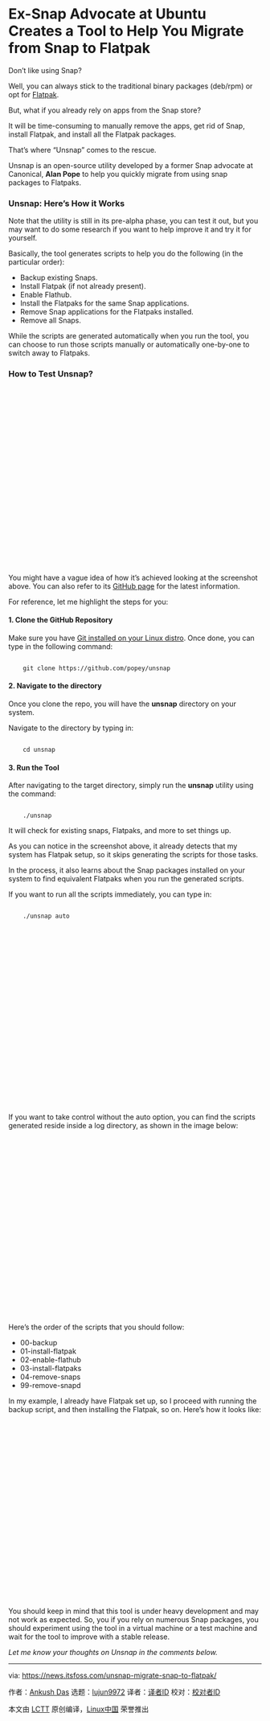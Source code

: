[#]: subject: "Ex-Snap Advocate at Ubuntu Creates a Tool to Help You Migrate from Snap to Flatpak"
[#]: via: "https://news.itsfoss.com/unsnap-migrate-snap-to-flatpak/"
[#]: author: "Ankush Das https://news.itsfoss.com/author/ankush/"
[#]: collector: "lujun9972"
[#]: translator: "geekpi"
[#]: reviewer: " "
[#]: publisher: " "
[#]: url: " "

Ex-Snap Advocate at Ubuntu Creates a Tool to Help You Migrate from Snap to Flatpak
======

Don’t like using Snap?

Well, you can always stick to the traditional binary packages (deb/rpm) or opt for [Flatpak][1].

But, what if you already rely on apps from the Snap store?

It will be time-consuming to manually remove the apps, get rid of Snap, install Flatpak, and install all the Flatpak packages.

That’s where “Unsnap” comes to the rescue.

Unsnap is an open-source utility developed by a former Snap advocate at Canonical, **Alan Pope** to help you quickly migrate from using snap packages to Flatpaks.

### Unsnap: Here’s How it Works

Note that the utility is still in its pre-alpha phase, you can test it out, but you may want to do some research if you want to help improve it and try it for yourself.

Basically, the tool generates scripts to help you do the following (in the particular order):

  * Backup existing Snaps.
  * Install Flatpak (if not already present).
  * Enable Flathub.
  * Install the Flatpaks for the same Snap applications.
  * Remove Snap applications for the Flatpaks installed.
  * Remove all Snaps.



While the scripts are generated automatically when you run the tool, you can choose to run those scripts manually or automatically one-by-one to switch away to Flatpaks.

### How to Test Unsnap?

![][2]

You might have a vague idea of how it’s achieved looking at the screenshot above. You can also refer to its [GitHub page][3] for the latest information.

For reference, let me highlight the steps for you:

#### 1\. Clone the GitHub Repository

Make sure you have [Git installed on your Linux distro][4]. Once done, you can type in the following command:

```

    git clone https://github.com/popey/unsnap

```

#### 2\. Navigate to the directory

Once you clone the repo, you will have the **unsnap** directory on your system.

Navigate to the directory by typing in:

```

    cd unsnap

```

#### 3\. Run the Tool

After navigating to the target directory, simply run the **unsnap** utility using the command:

```

    ./unsnap

```

It will check for existing snaps, Flatpaks, and more to set things up.

As you can notice in the screenshot above, it already detects that my system has Flatpak setup, so it skips generating the scripts for those tasks.

In the process, it also learns about the Snap packages installed on your system to find equivalent Flatpaks when you run the generated scripts.

If you want to run all the scripts immediately, you can type in:

```

    ./unsnap auto

```

![][2]

If you want to take control without the auto option, you can find the scripts generated reside inside a log directory, as shown in the image below:

![][2]

Here’s the order of the scripts that you should follow:

  * 00-backup
  * 01-install-flatpak
  * 02-enable-flathub
  * 03-install-flatpaks
  * 04-remove-snaps
  * 99-remove-snapd



In my example, I already have Flatpak set up, so I proceed with running the backup script, and then installing the Flatpak, so on. Here’s how it looks like:

![][2]

You should keep in mind that this tool is under heavy development and may not work as expected. So, you if you rely on numerous Snap packages, you should experiment using the tool in a virtual machine or a test machine and wait for the tool to improve with a stable release.

_Let me know your thoughts on Unsnap in the comments below._

--------------------------------------------------------------------------------

via: https://news.itsfoss.com/unsnap-migrate-snap-to-flatpak/

作者：[Ankush Das][a]
选题：[lujun9972][b]
译者：[译者ID](https://github.com/译者ID)
校对：[校对者ID](https://github.com/校对者ID)

本文由 [LCTT](https://github.com/LCTT/TranslateProject) 原创编译，[Linux中国](https://linux.cn/) 荣誉推出

[a]: https://news.itsfoss.com/author/ankush/
[b]: https://github.com/lujun9972
[1]: https://itsfoss.com/flatpak-guide/
[2]: data:image/svg+xml;base64,PHN2ZyBoZWlnaHQ9IjU4NyIgd2lkdGg9IjgzMSIgeG1sbnM9Imh0dHA6Ly93d3cudzMub3JnLzIwMDAvc3ZnIiB2ZXJzaW9uPSIxLjEiLz4=
[3]: https://github.com/popey/unsnap
[4]: https://itsfoss.com/install-git-ubuntu/

